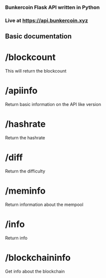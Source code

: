 ### Bunkercoin Flask API written in Python
### Live at https://api.bunkercoin.xyz

## Basic documentation

# /blockcount

This will return the blockcount

# /apiinfo

Return basic information on the API like version

# /hashrate

Return the hashrate

# /diff

Return the difficulty

# /meminfo

Return information about the mempool

# /info

Return info

# /blockchaininfo

Get info about the blockchain

